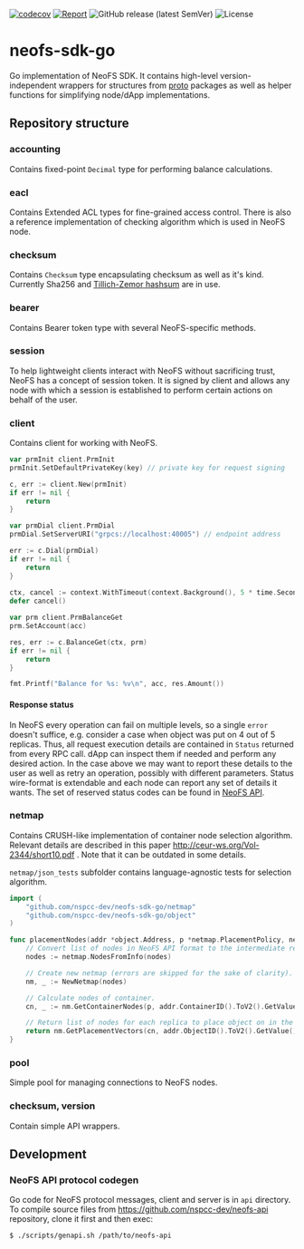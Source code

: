 [![codecov](https://codecov.io/gh/nspcc-dev/neofs-sdk-go/branch/master/graph/badge.svg)](https://codecov.io/gh/nspcc-dev/neofs-sdk-go)
[![Report](https://goreportcard.com/badge/github.com/nspcc-dev/neofs-sdk-go)](https://goreportcard.com/report/github.com/nspcc-dev/neofs-sdk-go)
![GitHub release (latest SemVer)](https://img.shields.io/github/v/release/nspcc-dev/neofs-sdk-go?sort=semver)
![License](https://img.shields.io/github/license/nspcc-dev/neofs-sdk-go.svg?style=popout)

# neofs-sdk-go
Go implementation of NeoFS SDK. It contains high-level version-independent wrappers
for structures from [proto](https://github.com/nspcc-dev/neofs-sdk-go/proto) packages as well as
helper functions for simplifying node/dApp implementations.

## Repository structure

### accounting
Contains fixed-point `Decimal` type for performing balance calculations.

### eacl
Contains Extended ACL types for fine-grained access control.
There is also a reference implementation of checking algorithm which is used in NeoFS node.

### checksum
Contains `Checksum` type encapsulating checksum as well as it's kind.
Currently Sha256 and [Tillich-Zemor hashsum](https://github.com/nspcc-dev/tzhash) are in use.

### bearer
Contains Bearer token type with several NeoFS-specific methods.

### session
To help lightweight clients interact with NeoFS without sacrificing trust, NeoFS has a concept
of session token. It is signed by client and allows any node with which a session is established
to perform certain actions on behalf of the user.

### client
Contains client for working with NeoFS.
```go
var prmInit client.PrmInit
prmInit.SetDefaultPrivateKey(key) // private key for request signing

c, err := client.New(prmInit)
if err != nil {
    return
}

var prmDial client.PrmDial
prmDial.SetServerURI("grpcs://localhost:40005") // endpoint address

err := c.Dial(prmDial)
if err != nil {
    return
}
    
ctx, cancel := context.WithTimeout(context.Background(), 5 * time.Second)
defer cancel()

var prm client.PrmBalanceGet
prm.SetAccount(acc)

res, err := c.BalanceGet(ctx, prm)
if err != nil {
    return
}

fmt.Printf("Balance for %s: %v\n", acc, res.Amount())
```

#### Response status
In NeoFS every operation can fail on multiple levels, so a single `error` doesn't suffice,
e.g. consider a case when object was put on 4 out of 5 replicas. Thus, all request execution
details are contained in `Status` returned from every RPC call. dApp can inspect them
if needed and perform any desired action. In the case above we may want to report
these details to the user as well as retry an operation, possibly with different parameters.
Status wire-format is extendable and each node can report any set of details it wants.
The set of reserved status codes can be found in
[NeoFS API](https://github.com/nspcc-dev/neofs-api/blob/master/status/types.proto).

### netmap
Contains CRUSH-like implementation of container node selection algorithm. Relevant details
are described in this paper http://ceur-ws.org/Vol-2344/short10.pdf . Note that it can be
outdated in some details.

`netmap/json_tests` subfolder contains language-agnostic tests for selection algorithm. 

```go
import (
    "github.com/nspcc-dev/neofs-sdk-go/netmap"
    "github.com/nspcc-dev/neofs-sdk-go/object"
)

func placementNodes(addr *object.Address, p *netmap.PlacementPolicy, neofsNodes []netmap.NodeInfo) {
    // Convert list of nodes in NeoFS API format to the intermediate representation.
    nodes := netmap.NodesFromInfo(nodes)

    // Create new netmap (errors are skipped for the sake of clarity). 
    nm, _ := NewNetmap(nodes)

    // Calculate nodes of container.
    cn, _ := nm.GetContainerNodes(p, addr.ContainerID().ToV2().GetValue())

    // Return list of nodes for each replica to place object on in the order of priority.
    return nm.GetPlacementVectors(cn, addr.ObjectID().ToV2().GetValue())
}
```

### pool
Simple pool for managing connections to NeoFS nodes.

### checksum, version
Contain simple API wrappers.

## Development

### NeoFS API protocol codegen
Go code for NeoFS protocol messages, client and server is in `api` directory.
To compile source files from https://github.com/nspcc-dev/neofs-api repository,
clone it first and then exec:
```
$ ./scripts/genapi.sh /path/to/neofs-api
```
